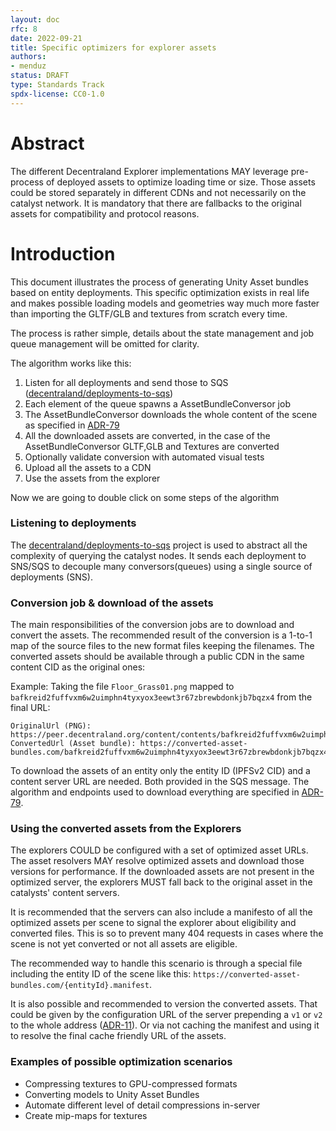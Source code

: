 ```yaml
---
layout: doc
rfc: 8
date: 2022-09-21
title: Specific optimizers for explorer assets
authors:
- menduz
status: DRAFT
type: Standards Track
spdx-license: CC0-1.0
---
```


# Abstract

The different Decentraland Explorer implementations MAY leverage pre-process of deployed assets to optimize loading time or size. Those assets could be stored separately in different CDNs and not necessarily on the catalyst network. It is mandatory that there are fallbacks to the original assets for compatibility and protocol reasons.

# Introduction

This document illustrates the process of generating Unity Asset bundles based on entity deployments. This specific optimization exists in real life and makes possible loading models and geometries way much more faster than importing the GLTF/GLB and textures from scratch every time.

The process is rather simple, details about the state management and job queue management will be omitted for clarity.

The algorithm works like this:

1. Listen for all deployments and send those to SQS ([decentraland/deployments-to-sqs](https://github.com/decentraland/deployments-to-sqs/))
2. Each element of the queue spawns a AssetBundleConversor job
3. The AssetBundleConversor downloads the whole content of the scene as specified in [ADR-79](/adr/ADR-79)
4. All the downloaded assets are converted, in the case of the AssetBundleConversor GLTF,GLB and Textures are converted
5. Optionally validate conversion with automated visual tests
6. Upload all the assets to a CDN
7. Use the assets from the explorer

Now we are going to double click on some steps of the algorithm

### Listening to deployments

The [decentraland/deployments-to-sqs](https://github.com/decentraland/deployments-to-sqs/) project is used to abstract all the complexity of querying the catalyst nodes. It sends each deployment to SNS/SQS to decouple many conversors(queues) using a single source of deployments (SNS).

### Conversion job & download of the assets

The main responsibilities of the conversion jobs are to download and convert the assets. The recommended result of the conversion is a 1-to-1 map of the source files to the new format files keeping the filenames. The converted assets should be available through a public CDN in the same content CID as the original ones:

Example:
Taking the file `Floor_Grass01.png` mapped to `bafkreid2fuffvxm6w2uimphn4tyxyox3eewt3r67zbrewbdonkjb7bqzx4` from the final URL:

    OriginalUrl (PNG): https://peer.decentraland.org/content/contents/bafkreid2fuffvxm6w2uimphn4tyxyox3eewt3r67zbrewbdonkjb7bqzx4
    ConvertedUrl (Asset bundle): https://converted-asset-bundles.com/bafkreid2fuffvxm6w2uimphn4tyxyox3eewt3r67zbrewbdonkjb7bqzx4

To download the assets of an entity only the entity ID (IPFSv2 CID) and a content server URL are needed. Both provided in the SQS message. The algorithm and endpoints used to download everything are specified in [ADR-79](/adr/ADR-79).

### Using the converted assets from the Explorers

The explorers COULD be configured with a set of optimized asset URLs. The asset resolvers MAY resolve optimized assets and download those versions for performance. If the downloaded assets are not present in the optimized server, the explorers MUST fall back to the original asset in the catalysts' content servers.

It is recommended that the servers can also include a manifesto of all the optimized assets per scene to signal the explorer about eligibility and converted files. This is so to prevent many 404 requests in cases where the scene is not yet converted or not all assets are eligible.

The recommended way to handle this scenario is through a special file including the entity ID of the scene like this: `https://converted-asset-bundles.com/{entityId}.manifest`.

It is also possible and recommended to version the converted assets. That could be given by the configuration URL of the server prepending a `v1` or `v2` to the whole address ([ADR-11](/adr/ADR-11)). Or via not caching the manifest and using it to resolve the final cache friendly URL of the assets.

### Examples of possible optimization scenarios

- Compressing textures to GPU-compressed formats
- Converting models to Unity Asset Bundles
- Automate different level of detail compressions in-server
- Create mip-maps for textures